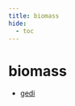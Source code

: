 ```yaml
---
title: biomass
hide:
  - toc
---
```


# biomass

- [gedi](/home/library/data/gedi/)  
  <small></small>